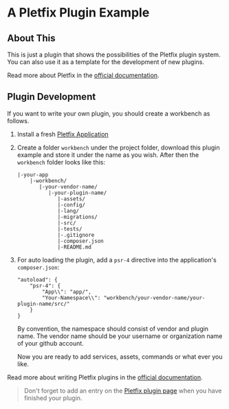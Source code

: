 # A Pletfix Plugin Example

## About This

This is just a plugin that shows the possibilities of the Pletfix plugin system. You can also use it as a template for 
the development of new plugins.

Read more about Pletfix in the [official documentation](https://pletfix.com).

## Plugin Development

If you want to write your own plugin, you should create a workbench as follows.

1. Install a fresh [Pletfix Application](https://github.com/pletfix/app)

2. Create a folder `workbench` under the project folder, download this plugin example and store it under the name as 
   you wish. After then the `workbench` folder looks like this:
   
    ~~~    
    |-your-app  
        |-workbench/
           |-your-vendor-name/
              |-your-plugin-name/
                 |-assets/
                 |-config/
                 |-lang/
                 |-migrations/
                 |-src/
                 |-tests/
                 |-.gitignore
                 |-composer.json
                 |-README.md

    ~~~    

3. For auto loading the plugin, add a `psr-4` directive into the application's `composer.json`:
        
    ~~~    
    "autoload": {
        "psr-4": {
            "App\\": "app/",
            "Your-Namespace\\": "workbench/your-vendor-name/your-plugin-name/src/"
        }
    }  
    ~~~

    By convention, the namespace should consist of vendor and plugin name. The vendor name should be your username 
    or organization name of your github account.
    
    Now you are ready to add services, assets, commands or what ever you like. 

Read more about writing Pletfix plugins in the [official documentation](https://pletfix.com/docs/master/en/plugins#writing).   

> Don't forget to add an entry on the [Pletfix plugin page](https://pletfix.com/plugins) when you have finished your plugin.
